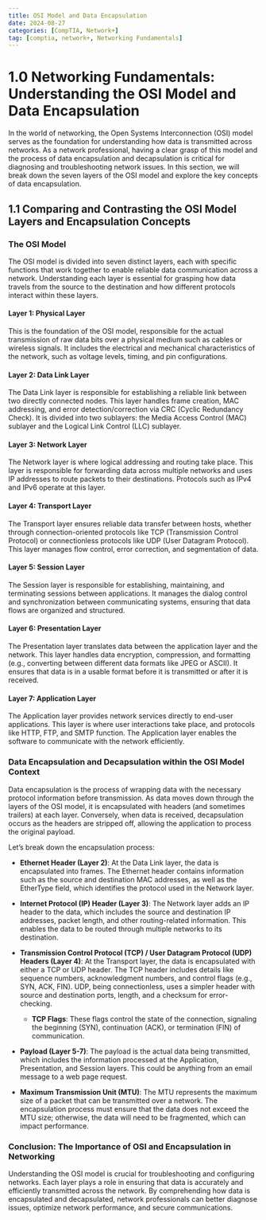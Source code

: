 ```yaml
---
title: OSI Model and Data Encapsulation
date: 2024-08-27
categories: [CompTIA, Network+]
tag: [comptia, network+, Networking Fundamentals]
---
```


# 1.0 Networking Fundamentals: Understanding the OSI Model and Data Encapsulation

In the world of networking, the Open Systems Interconnection (OSI) model serves as the foundation for understanding how data is transmitted across networks. As a network professional, having a clear grasp of this model and the process of data encapsulation and decapsulation is critical for diagnosing and troubleshooting network issues. In this section, we will break down the seven layers of the OSI model and explore the key concepts of data encapsulation.

## 1.1 Comparing and Contrasting the OSI Model Layers and Encapsulation Concepts

### The OSI Model

The OSI model is divided into seven distinct layers, each with specific functions that work together to enable reliable data communication across a network. Understanding each layer is essential for grasping how data travels from the source to the destination and how different protocols interact within these layers.

#### Layer 1: Physical Layer

This is the foundation of the OSI model, responsible for the actual transmission of raw data bits over a physical medium such as cables or wireless signals. It includes the electrical and mechanical characteristics of the network, such as voltage levels, timing, and pin configurations.

#### Layer 2: Data Link Layer

The Data Link layer is responsible for establishing a reliable link between two directly connected nodes. This layer handles frame creation, MAC addressing, and error detection/correction via CRC (Cyclic Redundancy Check). It is divided into two sublayers: the Media Access Control (MAC) sublayer and the Logical Link Control (LLC) sublayer.

#### Layer 3: Network Layer

The Network layer is where logical addressing and routing take place. This layer is responsible for forwarding data across multiple networks and uses IP addresses to route packets to their destinations. Protocols such as IPv4 and IPv6 operate at this layer.

#### Layer 4: Transport Layer

The Transport layer ensures reliable data transfer between hosts, whether through connection-oriented protocols like TCP (Transmission Control Protocol) or connectionless protocols like UDP (User Datagram Protocol). This layer manages flow control, error correction, and segmentation of data.

#### Layer 5: Session Layer

The Session layer is responsible for establishing, maintaining, and terminating sessions between applications. It manages the dialog control and synchronization between communicating systems, ensuring that data flows are organized and structured.

#### Layer 6: Presentation Layer

The Presentation layer translates data between the application layer and the network. This layer handles data encryption, compression, and formatting (e.g., converting between different data formats like JPEG or ASCII). It ensures that data is in a usable format before it is transmitted or after it is received.

#### Layer 7: Application Layer

The Application layer provides network services directly to end-user applications. This layer is where user interactions take place, and protocols like HTTP, FTP, and SMTP function. The Application layer enables the software to communicate with the network efficiently.

### Data Encapsulation and Decapsulation within the OSI Model Context

Data encapsulation is the process of wrapping data with the necessary protocol information before transmission. As data moves down through the layers of the OSI model, it is encapsulated with headers (and sometimes trailers) at each layer. Conversely, when data is received, decapsulation occurs as the headers are stripped off, allowing the application to process the original payload.

Let’s break down the encapsulation process:

- **Ethernet Header (Layer 2)**: At the Data Link layer, the data is encapsulated into frames. The Ethernet header contains information such as the source and destination MAC addresses, as well as the EtherType field, which identifies the protocol used in the Network layer.
  
- **Internet Protocol (IP) Header (Layer 3)**: The Network layer adds an IP header to the data, which includes the source and destination IP addresses, packet length, and other routing-related information. This enables the data to be routed through multiple networks to its destination.
  
- **Transmission Control Protocol (TCP) / User Datagram Protocol (UDP) Headers (Layer 4)**: At the Transport layer, the data is encapsulated with either a TCP or UDP header. The TCP header includes details like sequence numbers, acknowledgment numbers, and control flags (e.g., SYN, ACK, FIN). UDP, being connectionless, uses a simpler header with source and destination ports, length, and a checksum for error-checking.

  - **TCP Flags**: These flags control the state of the connection, signaling the beginning (SYN), continuation (ACK), or termination (FIN) of communication.
  
- **Payload (Layer 5-7)**: The payload is the actual data being transmitted, which includes the information processed at the Application, Presentation, and Session layers. This could be anything from an email message to a web page request.

- **Maximum Transmission Unit (MTU)**: The MTU represents the maximum size of a packet that can be transmitted over a network. The encapsulation process must ensure that the data does not exceed the MTU size; otherwise, the data will need to be fragmented, which can impact performance.

### Conclusion: The Importance of OSI and Encapsulation in Networking

Understanding the OSI model is crucial for troubleshooting and configuring networks. Each layer plays a role in ensuring that data is accurately and efficiently transmitted across the network. By comprehending how data is encapsulated and decapsulated, network professionals can better diagnose issues, optimize network performance, and secure communications.



